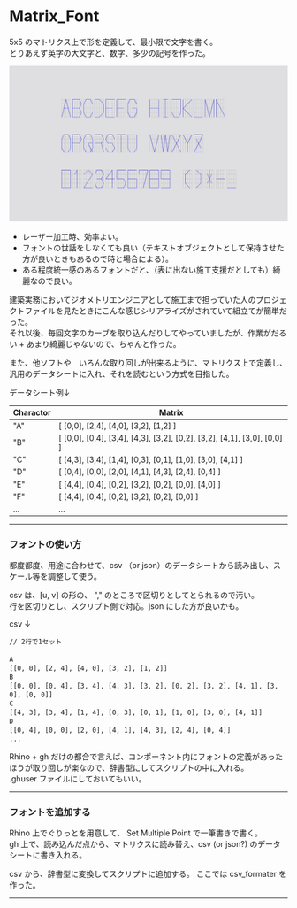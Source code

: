 # Matrix_Font  


5x5 のマトリクス上で形を定義して、最小限で文字を書く。  
とりあえず英字の大文字と、数字、多少の記号を作った。  


![photo](Matrix_Font.jpg)  


- レーザー加工時、効率よい。  
- フォントの世話をしなくても良い（テキストオブジェクトとして保持させた方が良いときもあるので時と場合による）。  
- ある程度統一感のあるフォントだと、（表に出ない施工支援だとしても）綺麗なので良い。  

建築実務においてジオメトリエンジニアとして施工まで担っていた人のプロジェクトファイルを見たときにこんな感じシリアライズがされていて組立てが簡単だった。  
それ以後、毎回文字のカーブを取り込んだりしてやっていましたが、作業がだるい + あまり綺麗じゃないので、ちゃんと作った。  

また、他ソフトや　いろんな取り回しが出来るように、マトリクス上で定義し、汎用のデータシートに入れ、それを読むという方式を目指した。  

データシート例↓  

| Charactor | Matrix |
| ---- | ---- |
| "A" | [ [0,0], [2,4], [4,0], [3,2], [1,2] ] |
| "B" | [ [0,0], [0,4], [3,4], [4,3], [3,2], [0,2], [3,2], [4,1], [3,0], [0,0] ] |
| "C" | [ [4,3], [3,4], [1,4], [0,3], [0,1], [1,0], [3,0], [4,1] ] |
| "D" | [ [0,4], [0,0], [2,0], [4,1], [4,3], [2,4], [0,4] ] |
| "E" | [ [4,4], [0,4], [0,2], [3,2], [0,2], [0,0], [4,0] ] |
| "F" | [ [4,4], [0,4], [0,2], [3,2], [0,2], [0,0] ] |
| ... | ... |  


---  


### フォントの使い方  

都度都度、用途に合わせて、csv （or json）のデータシートから読み出し、スケール等を調整して使う。  

csv は、[u, v] の形の、 "," のところで区切りとしてとられるので汚い。  
行を区切りとし、スクリプト側で対応。json にした方が良いかも。  

csv ↓  
```csv
// 2行で1セット

A
[[0, 0], [2, 4], [4, 0], [3, 2], [1, 2]]
B
[[0, 0], [0, 4], [3, 4], [4, 3], [3, 2], [0, 2], [3, 2], [4, 1], [3, 0], [0, 0]]
C
[[4, 3], [3, 4], [1, 4], [0, 3], [0, 1], [1, 0], [3, 0], [4, 1]]
D
[[0, 4], [0, 0], [2, 0], [4, 1], [4, 3], [2, 4], [0, 4]]
...
```


Rhino + gh だけの都合で言えば、コンポーネント内にフォントの定義があったほうが取り回しが楽なので、辞書型にしてスクリプトの中に入れる。  
.ghuser ファイルにしておいてもいい。


---  


### フォントを追加する


Rhino 上でぐりっとを用意して、 Set Multiple Point で一筆書きで書く。  
gh 上で、読み込んだ点から、マトリクスに読み替え、csv (or json?) のデータシートに書き入れる。  

csv から、辞書型に変換してスクリプトに追加する。
ここでは csv_formater を作った。  


---  

